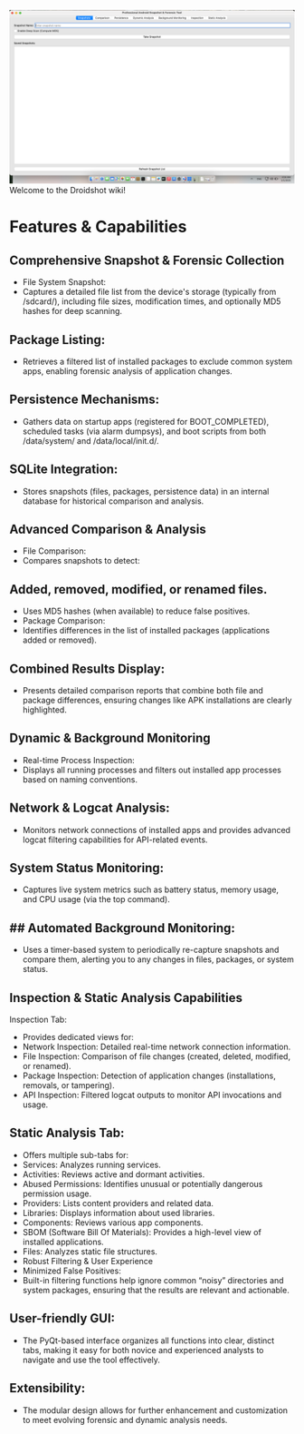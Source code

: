 ![Droidshot](https://github.com/malfav/Droidshot/blob/5d74f9dcdd152034123f1b030e108a264a77f62f/scr.png)Welcome to the Droidshot wiki!

# Features & Capabilities 

## Comprehensive Snapshot & Forensic Collection
* File System Snapshot:
* Captures a detailed file list from the device's storage (typically from /sdcard/), including file sizes, modification times, and optionally MD5 hashes for deep scanning.

## Package Listing:
* Retrieves a filtered list of installed packages to exclude common system apps, enabling forensic analysis of application changes.

## Persistence Mechanisms:
* Gathers data on startup apps (registered for BOOT_COMPLETED), scheduled tasks (via alarm dumpsys), and boot scripts from both /data/system/ and /data/local/init.d/.

## SQLite Integration:
* Stores snapshots (files, packages, persistence data) in an internal database for historical comparison and analysis.

## Advanced Comparison & Analysis
* File Comparison:
* Compares snapshots to detect:

## Added, removed, modified, or renamed files.
* Uses MD5 hashes (when available) to reduce false positives.
* Package Comparison:
* Identifies differences in the list of installed packages (applications added or removed).

## Combined Results Display:
* Presents detailed comparison reports that combine both file and package differences, ensuring changes like APK installations are clearly highlighted.

## Dynamic & Background Monitoring
* Real-time Process Inspection:
* Displays all running processes and filters out installed app processes based on naming conventions.

## Network & Logcat Analysis:
* Monitors network connections of installed apps and provides advanced logcat filtering capabilities for API-related events.

## System Status Monitoring:
* Captures live system metrics such as battery status, memory usage, and CPU usage (via the top command).

## ## Automated Background Monitoring:
* Uses a timer-based system to periodically re-capture snapshots and compare them, alerting you to any changes in files, packages, or system status.

## Inspection & Static Analysis Capabilities
Inspection Tab:
* Provides dedicated views for:
* Network Inspection: Detailed real-time network connection information.
* File Inspection: Comparison of file changes (created, deleted, modified, or renamed).
* Package Inspection: Detection of application changes (installations, removals, or tampering).
* API Inspection: Filtered logcat outputs to monitor API invocations and usage.
## Static Analysis Tab:
* Offers multiple sub-tabs for:
* Services: Analyzes running services.
* Activities: Reviews active and dormant activities.
* Abused Permissions: Identifies unusual or potentially dangerous permission usage.
* Providers: Lists content providers and related data.
* Libraries: Displays information about used libraries.
* Components: Reviews various app components.
* SBOM (Software Bill Of Materials): Provides a high-level view of installed applications.
* Files: Analyzes static file structures.
* Robust Filtering & User Experience
* Minimized False Positives:
* Built-in filtering functions help ignore common “noisy” directories and system packages, ensuring that the results are relevant and actionable.

## User-friendly GUI:
* The PyQt-based interface organizes all functions into clear, distinct tabs, making it easy for both novice and experienced analysts to navigate and use the tool effectively.

## Extensibility:
* The modular design allows for further enhancement and customization to meet evolving forensic and dynamic analysis needs.

